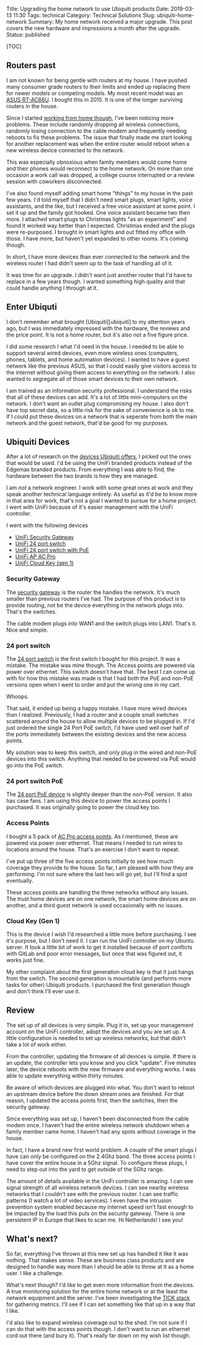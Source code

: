 Title: Upgrading the home network to use Ubiquiti products
Date: 2019-03-13 11:30
Tags: technical
Category: Technical Solutions
Slug: ubiquiti-home-network
Summary: My home network received a major upgrade. This post covers the new hardware and impressions a month after the upgrade.
Status: published

[TOC]

## Routers past

I am not known for being gentle with routers at my house. I have pushed many consumer
grade routers to their limits and ended up replacing them for newer models or
competing models. My most recent model was an [ASUS RT-AC66U][asus]. I bought this
in 2015. It is one of the longer surviving routers in the house.

Since I started [working from home though][1], I've been noticing more problems.
These include randomly dropping all wireless connections, randomly losing connection
to the cable modem and frequently needing reboots to fix these problems. The issue
that finally made me start looking for another replacement was when the entire
router would reboot when a new wireless device connected to the network.

This was especially obnoxious when family members would come home and their phones
would reconnect to the home network. On more than one occasion a work call was
dropped, a college course interrupted or a review session with coworkers disconnected.

I've also found myself adding smart home "things" to my house in the past few years.
I'd told myself that I didn't need smart plugs, smart lights, voice assistants,
and the like, but I received a free voice assistant at some point. I set it up and
the family got hooked. One voice assistant became two then more. I attached
smart plugs to Christmas lights "as an experiment" and found it worked way
better than I expected. Christmas ended and the plugs were re-purposed. I brought
in smart lights and out fitted my office with those. I have more, but haven't yet
expanded to other rooms. It's coming though.

In short, I have more devices than ever connected to the network and the wireless
router I had didn't seem up to the task of handling all of it.

It was time for an upgrade. I didn't want just another router that I'd have to
replace in a few years though. I wanted something high quality and that could
handle anything I through at it.

## Enter Ubiquti

I don't remember what brought [Ubiquiti][ubiquiti] to my attention years ago, but I
was immediately impressed with the hardware, the reviews and the price point. It
is not a home router, but it's also not a five figure price.

I did some research I what I'd need in the house. I needed to be able to support
several wired devices, even more wireless ones (computers, phones, tablets, and
home automation devices). I wanted to have a guest network like the previous ASUS,
so that I could easily give visitors access to the internet without giving them
access to everything on the network. I also wanted to segregate all of those
smart devices to their own network.

I am trained as an information security professional. I understand the risks that
all of these devices can add. It's a lot of little mini-computers on the network.
I don't want an outlet plug compromising my house. I also don't have top secret
data, so a little risk for the sake of convenience is ok to me. If I could
put these devices on a network that is seperate from both the main network and
the guest network, that'd be good for my purposes.

## Ubiquiti Devices

After a lot of research on the [devices Ubiquiti offers][2], I picked out the
ones that would be used. I'd be using the UniFi branded products instead of the
Edgemax branded products. From everything I was able to find, the hardware between
the two brands is how they are managed.

I am *not* a network engineer. I work with some great ones at work and they
speak another technical language entirely. As useful as it'd be to know more
in that area for work, that's not a goal I wanted to pursue for a home project.
I went with UniFi because of it's easier management with the UniFi controller.

I went with the following devices

 - [UniFi Security Gateway][uf-sg]
 - [UniFi 24 port switch][uf-sw24]
 - [UniFi 24 port switch with PoE][uf-sw24poe]
 - [UniFi AP AC Pro][uf-apacpro]
 - [UniFi Cloud Key (gen 1)][uf-ck]

### Security Gateway

The [security gateway][uf-sg] is the router the handles the network. It's much
smaller than previous routers I've had. The purpose of this product is to provide
routing, not be the device everything in the network plugs into. That's the switches.

The cable modem plugs into WAN1 and the switch plugs into LAN1. That's it. Nice and simple.

### 24 port switch

The [24 port switch][uf-sw24] is the first switch I bought for this project. It was a mistake. The mistake
was mine though. The Access points are powered via power over ethernet. This switch doesn't
have that. The best I can come up with for how this mistake was made is that I had both the
PoE and non-PoE versions open when I went to order and put the wrong one in my cart.

Whoops.

That said, it ended up being a happy mistake. I have more wired devices than I realized. Previously,
I had a router and a couple small switches scattered around the house to allow multiple devices
to be plugged in. If I'd just ordered the single 24 Port PoE switch, I'd have used well over half
of the ports immediately between the existing devices and the new access points.

My solution was to keep this switch, and only plug in the wired and non-PoE devices into
this switch. Anything that needed to be powered via PoE would go into the PoE switch.

### 24 port switch PoE

The [24 port PoE device][uf-sw24poe] is slightly deeper than the non-PoE version. It also has
case fans. I am using this device to power the access points I purchased. It was originally
going to power the cloud key too.

### Access Points

I bought a 5 pack of [AC Pro access points][uf-apacpro]. As I mentioned, these are
powered via power over ethernet. That means I needed to run wires to locations around
the house. That's an exercise I don't want to repeat.

I've put up three of the five access points initially to see how much coverage
they provide to the house. So far, I am pleased with how they are performing. I'm
not sure where the last two will go yet, but I'll find a spot eventually.

These access points are handling the three networks without any issues. The
trust home devices are on one network, the smart home devices are on another, and
a third guest network is used occasionally with no issues.

### Cloud Key (Gen 1)

This is the device I wish I'd researched a little more before purchasing. I see
it's purpose, but I don't need it. I can run the UniFi controller on my Ubuntu
server. It took a little bit of work to get it installed because of port
conflicts with GitLab and poor error messages, but once that was figured out, it
works just fine.

My other complaint about the first generation cloud key is that it just hangs from
the switch. The second generation is mountable (and performs more tasks for other)
Ubiquiti products. I purchased the first generation though and don't think I'll
ever use it.

## Review

The set up of all devices is very simple. Plug it in, set up your management
account on the UniFi controller, adopt the devices and you are set up. A little
configuration is needed to set up wireless networks, but that didn't take a lot
of work either.

From the controller, updating the firmware of all devices is simple. If there
is an update, the controller lets you know and you click "update". Five minutes later,
the device reboots with the new firmware and everything works. I was able to update
everything within thirty minutes.

Be aware of which devices are plugged into what. You don't want to reboot an upstream
device before the down stream ones are finished. For that reason, I updated the
access points first, then the switches, then the security gateway.

Since everything was set up, I haven't been disconnected from the cable modem once.
I haven't had the entire wireless network shutdown when a family member came home.
I haven't had any spots without coverage in the house.

In fact, I have a brand new first world problem. A couple of the smart plugs I
have can only be configured on the 2.4Ghz band. The three access points I have cover
the entire house in a 5Ghz signal. To configure these plugs, I need to step out
into the yard to get outside of the 5Ghz range.

The amount of details available in the UniFi controller is amazing. I can see
signal strength of all wireless network devices. I can see nearby wireless networks
that I couldn't see with the previous router. I can see traffic patterns (I watch
a lot of video services). I even have the intrusion prevention system enabled
because my internet speed isn't fast enough to be impacted by the load this puts
on the security gateway. There is one persistent IP in Europe that likes to scan
me. Hi Netherlands! I see you!

## What's next?

So far, everything I've thrown at this new set up has handled it like it was nothing.
That makes sense. These are business class products and are designed to handle way
more than I should be able to throw at it as a home user. I like a challenge.

What's next though? I'd like to get even more information from the devices. A true
monitoring solution for the entire home network or at the least the network equipment
and the server. I've been investigating the [TICK stack][tick] for gathering metrics.
I'll see if I can set something like that up in a way that I like.

I'd also like to expand wireless coverage out to the shed. I'm not sure if I can
do that with the access points though. I don't want to run an ethernet cord out
there (and bury it). That's really far down on my wish list though.

 [asus]: https://www.newegg.com/Product/Product.aspx?Item=N82E16833320115
 [ubiquti]: https://www.ui.com/
 [1]: {filename}2017_11_28_how_i_found_an_awesome_remote_job.md
 [2]: https://www.ui.com/products/#default
 [uf-ck]: https://www.ui.com/unifi/unifi-cloud-key/
 [uf-sg]: https://www.ui.com/unifi-routing/usg/
 [uf-sw24]: https://www.ui.com/unifi-switching/unifi-switch-2448/
 [uf-sw24poe]: https://www.ui.com/unifi-switching/unifi-switch-poe/
 [uf-apacpro]: https://www.ui.com/unifi/unifi-ap-ac-pro/
 [tick]: https://www.influxdata.com/time-series-platform/
